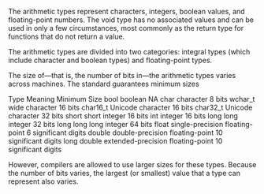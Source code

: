 The arithmetic types represent characters, integers, boolean values, and floating-point numbers. The void type has no associated values and
can be used in only a few circumstances, most commonly as the return type for
functions that do not return a value.

The arithmetic types are divided into two categories: integral types (which include
character and boolean types) and floating-point types.


The size of—that is, the number of bits in—the arithmetic types varies across
machines. The standard guarantees minimum sizes

Type        Meaning                           Minimum Size
bool        boolean                           NA
char        character                         8 bits
wchar_t     wide character                    16 bits
char16_t    Unicode character                 16 bits
char32_t    Unicode character                 32 bits
short       short integer                     16 bits
int         integer                           16 bits
long        long integer                      32 bits
long        long long integer                 64 bits
float       single-precision floating-point   6 significant digits
double      double-precision floating-point   10 significant digits
long double extended-precision floating-point 10 significant digits

However,
compilers are allowed to use larger sizes for these types. Because the number of
bits varies, the largest (or smallest) value that a type can represent also varies.
